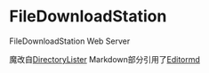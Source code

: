 # FileDownloadStation
FileDownloadStation Web Server

魔改自[DirectoryLister](https://www.directorylister.com)
Markdown部分引用了[Editormd](https://github.com/pandao/editor.md)
